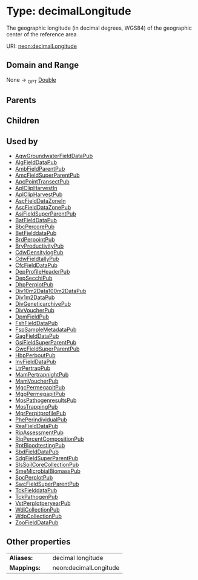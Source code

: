 
# Type: decimalLongitude


The geographic longitude (in decimal degrees, WGS84) of the geographic center of the reference area

URI: [neon:decimalLongitude](https://data.neonscience.org/decimalLongitude)


## Domain and Range

None ->  <sub>OPT</sub> [Double](types/Double.md)

## Parents


## Children


## Used by

 * [AgwGroundwaterFieldDataPub](AgwGroundwaterFieldDataPub.md)
 * [AlgFieldDataPub](AlgFieldDataPub.md)
 * [AmbFieldParentPub](AmbFieldParentPub.md)
 * [AmcFieldSuperParentPub](AmcFieldSuperParentPub.md)
 * [ApcPointTransectPub](ApcPointTransectPub.md)
 * [AplClipHarvestIn](AplClipHarvestIn.md)
 * [AplClipHarvestPub](AplClipHarvestPub.md)
 * [AscFieldDataZoneIn](AscFieldDataZoneIn.md)
 * [AscFieldDataZonePub](AscFieldDataZonePub.md)
 * [AsiFieldSuperParentPub](AsiFieldSuperParentPub.md)
 * [BatFieldDataPub](BatFieldDataPub.md)
 * [BbcPercorePub](BbcPercorePub.md)
 * [BetFielddataPub](BetFielddataPub.md)
 * [BrdPerpointPub](BrdPerpointPub.md)
 * [BryProductivityPub](BryProductivityPub.md)
 * [CdwDensitylogPub](CdwDensitylogPub.md)
 * [CdwFieldtallyPub](CdwFieldtallyPub.md)
 * [CfcFieldDataPub](CfcFieldDataPub.md)
 * [DepProfileHeaderPub](DepProfileHeaderPub.md)
 * [DepSecchiPub](DepSecchiPub.md)
 * [DhpPerplotPub](DhpPerplotPub.md)
 * [Div10m2Data100m2DataPub](Div10m2Data100m2DataPub.md)
 * [Div1m2DataPub](Div1m2DataPub.md)
 * [DivGeneticarchivePub](DivGeneticarchivePub.md)
 * [DivVoucherPub](DivVoucherPub.md)
 * [DpmFieldPub](DpmFieldPub.md)
 * [FshFieldDataPub](FshFieldDataPub.md)
 * [FspSampleMetadataPub](FspSampleMetadataPub.md)
 * [GagFieldDataPub](GagFieldDataPub.md)
 * [GsiFieldSuperParentPub](GsiFieldSuperParentPub.md)
 * [GwcFieldSuperParentPub](GwcFieldSuperParentPub.md)
 * [HbpPerboutPub](HbpPerboutPub.md)
 * [InvFieldDataPub](InvFieldDataPub.md)
 * [LtrPertrapPub](LtrPertrapPub.md)
 * [MamPertrapnightPub](MamPertrapnightPub.md)
 * [MamVoucherPub](MamVoucherPub.md)
 * [MgcPermegapitPub](MgcPermegapitPub.md)
 * [MgpPermegapitPub](MgpPermegapitPub.md)
 * [MosPathogenresultsPub](MosPathogenresultsPub.md)
 * [MosTrappingPub](MosTrappingPub.md)
 * [MprPerpitprofilePub](MprPerpitprofilePub.md)
 * [PhePerindividualPub](PhePerindividualPub.md)
 * [ReaFieldDataPub](ReaFieldDataPub.md)
 * [RipAssessmentPub](RipAssessmentPub.md)
 * [RipPercentCompositionPub](RipPercentCompositionPub.md)
 * [RptBloodtestingPub](RptBloodtestingPub.md)
 * [SbdFieldDataPub](SbdFieldDataPub.md)
 * [SdgFieldSuperParentPub](SdgFieldSuperParentPub.md)
 * [SlsSoilCoreCollectionPub](SlsSoilCoreCollectionPub.md)
 * [SmeMicrobialBiomassPub](SmeMicrobialBiomassPub.md)
 * [SpcPerplotPub](SpcPerplotPub.md)
 * [SwcFieldSuperParentPub](SwcFieldSuperParentPub.md)
 * [TckFielddataPub](TckFielddataPub.md)
 * [TckPathogenPub](TckPathogenPub.md)
 * [VstPerplotperyearPub](VstPerplotperyearPub.md)
 * [WdiCollectionPub](WdiCollectionPub.md)
 * [WdpCollectionPub](WdpCollectionPub.md)
 * [ZooFieldDataPub](ZooFieldDataPub.md)

## Other properties

|  |  |  |
| --- | --- | --- |
| **Aliases:** | | decimal longitude |
| **Mappings:** | | neon:decimalLongitude |

